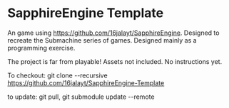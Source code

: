 # SapphireEngine Template
An game using https://github.com/16jalayt/SapphireEngine. Designed to recreate the Submachine series of games. Designed mainly as a programming exercise.

The project is far from playable! Assets not included. No instructions yet.

To checkout: git clone --recursive https://github.com/16jalayt/SapphireEngine-Template

to update: git pull, git submodule update --remote